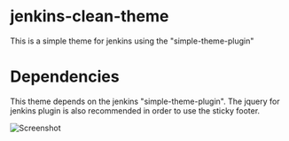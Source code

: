 jenkins-clean-theme
=================

This is a simple theme for jenkins using the "simple-theme-plugin"

Dependencies
=================

This theme depends on the jenkins "simple-theme-plugin". The jquery for jenkins plugin is also recommended in order to use the sticky footer.

![Screenshot](http://i.imgur.com/tAoSrcM.png)
